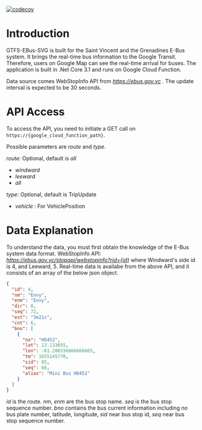 [![codecov](https://codecov.io/gh/eexe1/GTFS-EBus-SVG/branch/main/graph/badge.svg?token=LELOKIV42K)](https://codecov.io/gh/eexe1/GTFS-EBus-SVG)

# Introduction

GTFS-EBus-SVG is built for the Saint Vincent and the Grenadines E-Bus system. It brings the real-time bus information to the Google Transit. Therefore, users on Google Map can see the real-time arrival for buses. The application is built in .Net Core 3.1 and runs on Google Cloud Function.

Data source comes WebStopInfo API from *https://ebus.gov.vc* . The update interval is expected to be 30 seconds.

# API Access

To access the API, you need to initiate a GET call on `https://{google_cloud_function_path}`.

Possible parameters are _route_ and _type_.

_route_: Optional, default is _all_

- _windward_
- _leeward_
- _all_

_type_: Optional, default is TripUpdate

- _vehicle_ : For VehiclePosition


# Data Explanation

To understand the data, you must first obtain the knowledge of the E-Bus system data format.
WebStopInfo API: *https://ebus.gov.vc/stopapi/webstopinfo?rid={id}* where Windward's side id is 4, and Leeward, 5.
Real-time data is availabe from the above API, and it consists of an array of the below json object.

```json
{
  "id": 4,
  "nm": "Envy",
  "enm": "Envy",
  "dir": 0,
  "seq": 72,
  "est": "3m21s",
  "cnt": 6,
  "bno": [
    {
      "no": "HD452",
      "lat": 13.133655,
      "lon": -61.200336666666665,
      "tm": 1655145770,
      "sid": 85,
      "seq": 66,
      "alias": "Mini Bus HD452"
    }
  ]
}
```

_id_ is the route. _nm_, _enm_ are the bus stop name. _seq_ is the bus stop sequence number. _bno_ contains the bus current information including _no_ bus plate number, latitude, longitude, _sid_ near bus stop id, _seq_ near bus stop sequence number.
